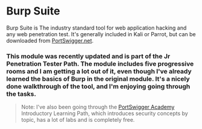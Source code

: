 # Burp Suite

Burp Suite is The industry standard tool for web application hacking and any web penetration test. It's generally included in Kali or Parrot, but can be downloaded from [PortSwigger.net](https://portswigger.net/burp/communitydownload). 

### This module was recently updated and is part of the Jr Penetration Tester Path. The module includes five progressive rooms and I am getting a lot out of it, even though I've already learned the basics of Burp in the original module. It's a nicely done walkthrough of the tool, and I'm enjoying going through the tasks.

> Note: I've also been going through the [PortSwigger Academy](https://portswigger.net/web-security) Introductory Learning Path, which introduces security concepts by topic, has a lot of labs and is completely free.
